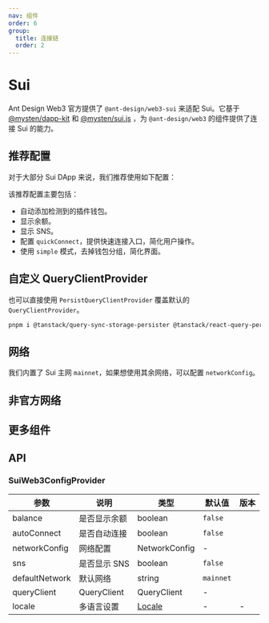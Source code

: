 ```yaml
---
nav: 组件
order: 6
group:
  title: 连接链
  order: 2
---
```


# Sui

Ant Design Web3 官方提供了 `@ant-design/web3-sui` 来适配 Sui。它基于 [@mysten/dapp-kit](https://www.npmjs.com/package/@mysten/dapp-kit) 和 [@mysten/sui.js](https://www.npmjs.com/package/@mysten/sui.js) ，为 `@ant-design/web3` 的组件提供了连接 Sui 的能力。

## 推荐配置

对于大部分 Sui DApp 来说，我们推荐使用如下配置：

<code src="./demos/recommend.tsx"></code>

该推荐配置主要包括：

- 自动添加检测到的插件钱包。
- 显示余额。
- 显示 SNS。
- 配置 `quickConnect`，提供快速连接入口，简化用户操作。
- 使用 `simple` 模式，去掉钱包分组，简化界面。

## 自定义 QueryClientProvider

也可以直接使用 `PersistQueryClientProvider` 覆盖默认的 `QueryClientProvider`。

```bash
pnpm i @tanstack/query-sync-storage-persister @tanstack/react-query-persist-client
```

<code src="./demos/query-client.tsx"></code>

## 网络

我们内置了 Sui 主网 `mainnet`，如果想使用其余网络，可以配置 `networkConfig`。

<code src="./demos/networks.tsx"></code>

## 非官方网络

<code src="./demos/networks-unofficial.tsx"></code>

## 更多组件

<code src="./demos/more-components.tsx"></code>

## API

### SuiWeb3ConfigProvider

| 参数           | 说明         | 类型          | 默认值    | 版本 |
| -------------- | ------------ | ------------- | --------- | ---- |
| balance        | 是否显示余额 | boolean       | `false`   |      |
| autoConnect    | 是否自动连接 | boolean       | `false`   |      |
| networkConfig  | 网络配置     | NetworkConfig | -         |      |
| sns            | 是否显示 SNS | boolean       | `false`   |      |
| defaultNetwork | 默认网络     | string        | `mainnet` |      |
| queryClient    | QueryClient  | QueryClient   | -         |      |
| locale         | 多语言设置   | [Locale]      | -         | -    |

[Locale]: https://github.com/ant-design/ant-design-web3/blob/main/packages/common/src/locale/zh_CN.ts
